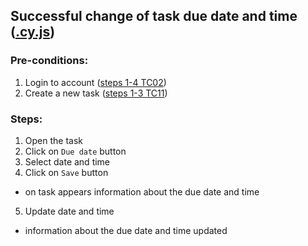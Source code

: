 ## Successful change of task due date and time ([.cy.js](/cypress/e2e/2.%20Task%20Creation%20and%20Editing/TC14.cy.js))
### Pre-conditions:
1. Login to account ([steps 1-4 TC02](/Test_cases/TC02.md))
2. Create a new task ([steps 1-3 TC11](/Test_cases/TC11.md))
### Steps:
1. Open the task
2. Click on `Due date` button
3. Select date and time
4. Click on `Save` button
* on task appears information about the due date and time
5. Update date and time 
* information about the due date and time updated